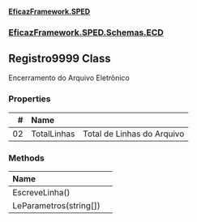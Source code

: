 #### [EficazFramework.SPED](EficazFrameworkSPED.md 'EficazFramework SPED')
### [EficazFramework.SPED.Schemas.ECD](EficazFramework.SPED.Schemas.ECD.md 'EficazFramework.SPED.Schemas.ECD')

## Registro9999 Class

Encerramento do Arquivo Eletrônico
### Properties

| # | Name | |
| ---: | :--- | :--- |
| 02 | TotalLinhas | Total de Linhas do Arquivo |
### Methods

| Name | |
| :--- | :--- |
| EscreveLinha() |  |
| LeParametros(string[]) |  |
